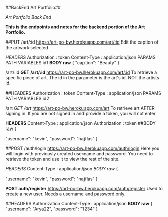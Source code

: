 ##BackEnd Art Portfolio##

*Art Portfolio Back End*

**This is the endpoints and notes for the backend portion of the Art Portfolio.**


##PUT /art/:id
https://art-po-bw.herokuapp.com/art/:id
Edit the caption of the artwork selected

*HEADERS*
Authorization : token
Content-Type : application/json
PARAMS
PATH VARIABLES
id1
**BODY raw**
{
	"caption": "Beauty"
}



/art/:id
**GET /art/:id**
https://art-po-bw.herokuapp.com/art/:id
To retrieve a specific piece of art. The id in the parameter is the art's id. NOT the artists id.

##HEADERS
Authorization : token
Content-Type : application/json
PARAMS
PATH VARIABLES
id2



/art
*GET /art*
https://art-po-bw.herokuapp.com/art
To retrieve art AFTER signing in. If you are not signed in and provide a token, you will not enter.

**HEADERS**
Content-Type : application/json
Authorization : token
##BODY raw
{

"username": "kevin",
"password": "hajflas"
}



##POST /auth/login
https://art-po-bw.herokuapp.com/auth/login
Here you will login with previously created username and password. You need to retrieve the token and use it to view the rest of the site.

*HEADERS*
Content-Type : application/json
*BODY raw*
{

"username": "kevin",
"password": "hajflas"
}



**POST auth/register**
https://art-po-bw.herokuapp.com/auth/register
Used to create a new user. Needs a username and password only.

##HEADERS
Authorization
Content-Type : application/json
**BODY raw**
{
	"username": "Arya22",
	"password": "1234"
}